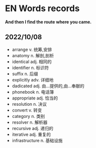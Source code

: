 # EN Words records

**And then I find the route where you came.**

## 2022/10/08

- arrange v. 统筹,安排
- anatomy n. 解剖,剖析
- identical adj. 相同的
- identifier n. 标识符
- suffix n. 后缀
- explicitly adv. 详细地
- dadicated adj. 由...提供的,由...奉献的
- phonebook n. 电话簿
- appropriate adj. 恰当的
- resolution n. 决议
- convert v. 转变
- category n. 类别
- resolver n. 解析器
- recursive adj. 递归的
- iterative adj. 重复的
- infrastructure n. 基础设施